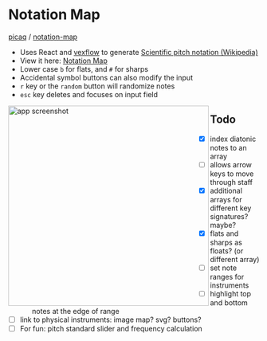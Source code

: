# Notation Map
[picaq](https://github.com/picaq) / [notation-map](https://github.com/picaq/notation-map)
- Uses React and [vexflow](https://github.com/0xfe/vexflow) to generate [Scientific pitch notation (Wikipedia)](https://en.wikipedia.org/wiki/Scientific_pitch_notation) 
- View it here: [Notation Map](https://picaq.github.io/notation-map/)
- Lower case `b` for flats, and `#` for sharps
- Accidental symbol buttons can also modify the input
- `r` key or the `random` button will randomize notes
- `esc` key deletes and focuses on input field
<img src="https://github.com/picaq/notation-map/assets/34908590/fd54358a-9404-4c7a-adee-ca340152276b" alt="app screenshot" width="402" align=left>

## Todo
- [x] index diatonic notes to an array
  - [ ] allows arrow keys to move through staff
  - [x] additional arrays for different key signatures? maybe?
- [x] flats and sharps as floats? (or different array)
- [ ] set note ranges for instruments
  - [ ] highlight top and bottom notes at the edge of range 
- [ ] link to physical instruments: image map? svg? buttons?
- [ ] For fun: pitch standard slider and frequency calculation
